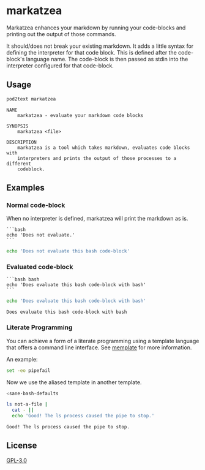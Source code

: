 # markatzea

Markatzea enhances your markdown by running your code-blocks and printing out
the output of those commands.

It should/does not break your existing markdown. It adds a little syntax for
defining the interpreter for that code block. This is defined after the
code-block's language name. The code-block is then passed as stdin into the
interpreter configured for that code-block.

## Usage

```bash bash
pod2text markatzea
```
```
NAME
    markatzea - evaluate your markdown code blocks

SYNOPSIS
    markatzea <file>

DESCRIPTION
    markatzea is a tool which takes markdown, evaluates code blocks with
    interpreters and prints the output of those processes to a different
    codeblock.

```

## Examples

### Normal code-block

When no interpreter is defined, markatzea will print the markdown as is.

    ```bash
    echo 'Does not evaluate.'
    ```

```bash
echo 'Does not evaluate this bash code-block'
```

### Evaluated code-block

    ```bash bash
    echo 'Does evaluate this bash code-block with bash'
    ```

```bash bash
echo 'Does evaluate this bash code-block with bash'
```
```
Does evaluate this bash code-block with bash
```

### Literate Programming

You can achieve a form of a literate programming using a template language that
offers a command line interface. See [memplate][2] for more information.

An example:

```bash memplate sane-bash-defaults
set -eo pipefail
```

Now we use the aliased template in another template.

```bash memplate | bash
<sane-bash-defaults

ls not-a-file |
  cat - ||
  echo 'Good! The ls process caused the pipe to stop.'
```
```
Good! The ls process caused the pipe to stop.
```

## License

[GPL-3.0][1]

[1]:./LICENSE
[2]:https://github.com/bas080/memplate
